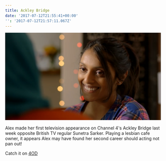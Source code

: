 ```yaml
---
title: Ackley Bridge
date: '2017-07-12T21:55:41+00:00'
'': '2017-07-12T21:57:11.067Z'
---
```

![](/images/2017-07-11%20(8).png)



Alex made her first television appearance on Channel 4's Ackley Bridge last week opposite British TV regular Sunetra Sarker. Playing a lesbian cafe owner, it appears Alex may have found her second career should acting not pan out!

Catch it on [4OD](http://www.channel4.com/programmes/ackley-bridge/on-demand/60347-005)